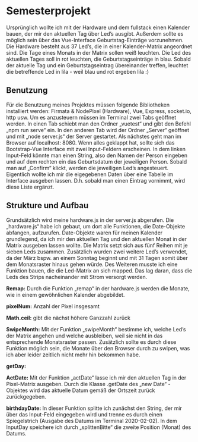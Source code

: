 # Semesterprojekt
Ursprünglich wollte ich mit der Hardware und dem fullstack einen Kalender bauen, der mir den aktuellen Tag über Led’s ausgibt. Außerdem sollte es möglich sein über das Vue-Interface Geburtstag-Einträge vorzunehmen. Die Hardware besteht aus 37 Led’s, die in einer Kalender-Matrix angeordnet sind. Die Tage eines Monats in der Matrix sollen weiß leuchten. Die Led des aktuellen Tages soll in rot leuchten, die Geburtstagseinträge in blau. Sobald der aktuelle Tag und ein Geburtstagseintrag übereinander treffen, leuchtet die betreffende Led in lila - weil blau und rot ergeben lila :)


## Benutzung
Für die Benutzung meines Projektes müssen folgende Bibliotheken installiert
werden: Firmata & NodePixel (Hardware), Vue, Express, socket.io, http usw.
Um es anzusteuern müssen im Terminal zwei Tabs geöffnet werden. In einen Tab
schiebt man den Ordner „vuetest“ und gibt den Befehl „npm run serve“ ein. In den
anderen Tab wird der Ordner  „Server“ geöffnet und mit „node server.js“ der Server gestartet.
Als nächstes geht man im Browser auf localhost: 8080. Wenn alles geklappt hat,
sollte sich das Bootstrap-Vue Interface mit zwei Input-Feldern erscheinen.
In dem linken Input-Feld könnte man einen String, also den Namen der Person eingeben
und auf dem rechten ein das Geburtsdatum der jeweiligen Person. Sobald man
auf „Confirm“ klickt, werden die jeweiligen Led’s angesteuert. Eigentlich wollte
ich mir die eigegebenen Daten über eine Tabelle im Interface ausgeben lassen. D.h.
sobald man einen Eintrag vornimmt, wird diese Liste ergänzt.



## Strukture und Aufbau
Grundsätzlich wird meine hardware.js in der server.js abgerufen. Die „hardware.js“
habe ich gebaut, um dort alle Funktionen, die Date-Objekte abfangen, aufzurufen.
Date-Objekte waren für meinen Kalender grundlegend, da ich mir den aktuellen Tag
und den aktuellen Monat in der Matrix ausgeben lassen wollte. Die Matrix setzt
sich aus fünf Reihen mit je sieben Leds zusammen. Zusätzlich wurden zwei weitere
Led’s verwendet, da der März bspw. an einem Sonntag beginnt und mit 31 Tagen somit
über dem Monatsraster hinaus gehen würde. Des Weiteren musste ich eine Funktion bauen,
die die Led-Matrix an sich mapped. Das lag daran, dass die Leds des Strips
nacheinander mit Strom versorgt werden.

**Remap:** Durch die Funktion „remap“ in der hardware.js werden die Monate, wie in einem
gewöhnlichen Kalender abgebildet.

**pixelNum:** Anzahl der Pixel insgesamt

**Math.ceil:** gibt die nächst höhere Ganzzahl zurück

**SwipeMonth:** Mit der Funktion „swipeMonth“ bestimme ich, welche Led’s der Matrix angehen
und welche ausbleiben, weil sie nicht in das entsprechende Monatsraster passen. Zusätzlich
sollte es durch diese Funktion möglich sein, die Monate über den Browser durch zu swipen,
was ich aber leider zeitlich nicht mehr hin bekommen habe.

**getDay:**

**ActDate:** Mit der Funktion „actDate“ lasse ich mir den aktuellen Tag in der Pixel-Matrix
ausgeben. Durch die Klasse .getDate des „new Date“ - Objektes wird das aktuelle Datum
gemäß der Ortszeit zurück zurückgegeben.

**birthdayDate:** In dieser Funktion splitte ich zunächst den String, der mir über das Input-Feld
eingegeben wird und trenne es durch einen Spiegelstrich (Ausgabe des Datums im Terminal 2020-02-02).
In dem InputDay speichere ich durch „splittenBitte“ die zweite Position (Monat) des Datums.
